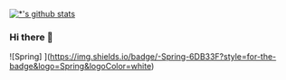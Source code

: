 <!-- ![header](https://capsule-render.vercel.app/api?type=wave&color=auto&height=300&section=header&text=깃허브%20특강&fontSize=90)
 -->
[![*'s github stats](https://github-readme-stats.vercel.app/api?username=jiyun1615&show_icons=true&theme=radical)](https://github.com/jiyun1615)

### Hi there 👋


![Spring] ](https://img.shields.io/badge/-Spring-6DB33F?style=for-the-badge&logo=Spring&logoColor=white)

<!--
**jiyun1615/jiyun1615** is a ✨ _special_ ✨ repository because its `README.md` (this file) appears on your GitHub profile.

Here are some ideas to get you started:

- 🔭 I’m currently working on ...
- 🌱 I’m currently learning ...
- 👯 I’m looking to collaborate on ...
- 🤔 I’m looking for help with ...
- 💬 Ask me about ...
- 📫 How to reach me: ...
- 😄 Pronouns: ...
- ⚡ Fun fact: ...
-->
